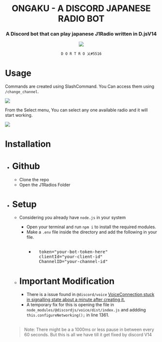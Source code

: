 <div align="center">   
    <h1>ONGAKU - A DISCORD JAPANESE RADIO BOT</h1>
    <h3>A Discord bot that can play japanese J1Radio written in D.jsV14</h3>
<img src ="https://cdn.discordapp.com/attachments/961548194884513842/1084547863775809536/anime-train.gif"/>

  `D O R T R O 乂#5516`

</div>

# Usage 

Commands are created using SlashCommand. You Can access them using `/change_channel`.

<img src="https://user-images.githubusercontent.com/78467470/224567078-f310d220-312f-48c5-8a15-492a12c66982.png">
<br>

From the Select menu, You can select any one available radio and it will start working.

<img src="https://user-images.githubusercontent.com/78467470/224567135-5222aab0-6f60-4cbd-b57a-7464d4bc5256.png">


# Installation

- # Github
    - Clone the repo
    - Open the J1Radios Folder

- # Setup
    - Considering you already have `node.js` in your system
        - Open your terminal and run `npm i` to install the required modules.
        - Make a `.env` file inside the directory and add the following in your file. <br><br>
            - <pre>
                token="your-bot-token-here"
                clientId="your-client-id"
                ChannelID="your-channel-id"
            </pre>

    - # Important Modification
        - There is a issue found in `@discord/voice` <a href="https://github.com/discordjs/discord.js/issues/9185">VoiceConnection stuck in signalling state about a minute after creating it.</a>
        - A temporary fix for this is opening the file in `node_modules/@discordjs/voice/dist/index.js` and addding `this.configureNetworking();` in line 1361.
        <br><br>
    > Note: There might be a a 1000ms or less pause in between every 60 seconds. But this is all we have till it get fixed by discord V14